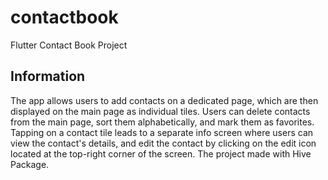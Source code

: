 # contactbook

Flutter Contact Book Project

## Information

The app allows users to add contacts on a dedicated page, which are then displayed on the main page as individual tiles. Users can delete contacts from the main page, sort them alphabetically, and mark them as favorites. Tapping on a contact tile leads to a separate info screen where users can view the contact's details, and edit the contact by clicking on the edit icon located at the top-right corner of the screen. The project made with Hive Package.
